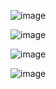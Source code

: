 ![image](https://user-images.githubusercontent.com/92458635/140414315-95ae284c-51b6-41a9-9d2f-6a88a8cb3465.png)

![image](https://user-images.githubusercontent.com/92458635/140414341-cdb09bc4-b704-449b-9646-8ad024c5052a.jpeg)

![image](https://user-images.githubusercontent.com/92458635/140414138-5ef8cb5a-5d0f-4ba2-a21c-e5d52dab202a.jpeg)

![image](https://user-images.githubusercontent.com/92458635/140414184-65c7e46e-9552-4f13-8eb5-daefdc3ffe5e.jpeg)
